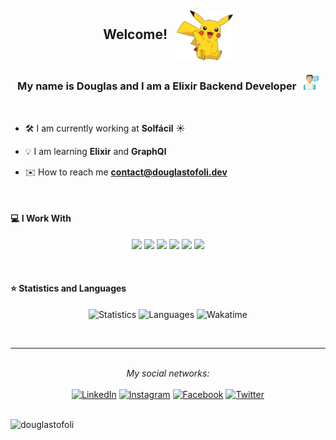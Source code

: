 <h2>
  <p align="center">
    Welcome!&nbsp;&nbsp;
    <img align="center"
      src="https://github.com/douglastofoli/douglastofoli/blob/main/assets/pikachu.png" 
      height="80px"
      alt="Pikachu said welcome!"
    />
  </p>
</h2>

<h3 align="center">My name is Douglas and I am a Elixir Backend Developer &nbsp; <img src="https://github.com/douglastofoli/douglastofoli/blob/main/assets/web-development.svg" width="24" alt="It's just an worker person icon!"/> 
</h3>

<br>

- 🛠️ I am currently working at **Solfácil** ☀️

- 💡 I am learning **Elixir** and **GraphQl**

- ✉️ How to reach me **contact@douglastofoli.dev**

<br>

#### 💻 I Work With


<p align="center">
  <img src="https://img.shields.io/badge/elixir-674773.svg?&style=for-the-badge&logo=elixir&logoColor=white" height="25"/>
  <img src="https://img.shields.io/badge/graphql-DE33A6.svg?&style=for-the-badge&logo=graphql&logoColor=white" height="25"/>
  <img src="https://img.shields.io/badge/postgresql-0064a5.svg?&style=for-the-badge&logo=postgresql&logoColor=white" height="25"/>
  <img src="https://img.shields.io/badge/javascript-f0db4f.svg?&style=for-the-badge&logo=javascript&logoColor=white" height="25"/>
  <img src="https://img.shields.io/badge/typescript-007acc.svg?&style=for-the-badge&logo=typescript&logoColor=white" height="25"/>
  <img src="https://img.shields.io/badge/docker-0db7ed.svg?&style=for-the-badge&logo=docker&logoColor=white" height="25"/>
</p>

<br>

 #### ⭐ Statistics and Languages

<p align="center">
  <img src="https://github-readme-stats-one-rose-40.vercel.app/api?username=douglastofoli&count_private=true&show_icons=true&bg_color=161320&text_color=D9E0EE&icon_color=DDB6F2&title_color=96CDFB" alt="Statistics" width="420"/> 
  <img src="https://github-readme-stats-one-rose-40.vercel.app/api/top-langs/?username=douglastofoli&layout=compact&count_private=true&hide=css,html,blade&bg_color=161320&text_color=D9E0EE&icon_color=DDB6F2&title_color=96CDFB" alt="Languages" height="165" />
  <img src="https://github-readme-stats-one-rose-40.vercel.app/api/wakatime?username=@douglastofoli&bg_color=161320&text_color=D9E0EE&icon_color=DDB6F2&title_color=96CDFB" alt="Wakatime" height="230" />
</p>

<br>

---

<br>

<div align="center">
<i>My social networks:</i>
<br>
<br>
<a href="https://www.linkedin.com/in/douglastofoli" target="_blank"><img src="https://img.shields.io/badge/-LinkedIn-%230077B5?style=for-the-badge&logo=linkedin&logoColor=white" alt="LinkedIn"></a>
<a href="https://www.instagram.com/douglastofoli" target="_blank"><img src="https://img.shields.io/badge/-Instagram-%23E4405F?style=for-the-badge&logo=instagram&logoColor=white" alt="Instagram"></a>
<a href="https://www.facebook.com/tofoli.douglas" target="_blank"><img src="https://img.shields.io/badge/-Facebook-1877f2?style=for-the-badge&logo=facebook&logoColor=white" alt="Facebook"></a>
<a href="https://www.facebook.com/douglastofoli" target="_blank"><img src="https://img.shields.io/badge/-Twitter-55ADEE?style=for-the-badge&logo=twitter&logoColor=white" alt="Twitter"></a>
</div>

<br>

<p align="left"> <img src="https://komarev.com/ghpvc/?username=douglastofoli" alt="douglastofoli" /> </p>
